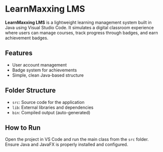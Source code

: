 # LearnMaxxing LMS

**LearnMaxxing LMS** is a lightweight learning management system built in Java using Visual Studio Code. It simulates a digital classroom experience where users can manage courses, track progress through badges, and earn achievement badges.

## Features

- User account management
- Badge system for achievements
- Simple, clean Java-based structure

## Folder Structure

- `src`: Source code for the application  
- `lib`: External libraries and dependencies  
- `bin`: Compiled output (auto-generated)

## How to Run

Open the project in VS Code and run the main class from the `src` folder. Ensure Java and JavaFX is properly installed and configured.
